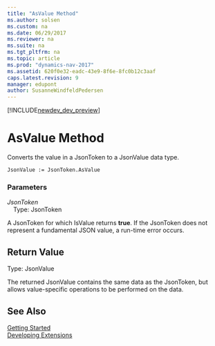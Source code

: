 ```yaml
---
title: "AsValue Method"
ms.author: solsen
ms.custom: na
ms.date: 06/29/2017
ms.reviewer: na
ms.suite: na
ms.tgt_pltfrm: na
ms.topic: article
ms.prod: "dynamics-nav-2017"
ms.assetid: 620f0e32-eadc-43e9-8f6e-8fc0b12c3aaf
caps.latest.revision: 9
manager: edupont
author: SusanneWindfeldPedersen
---
```


[!INCLUDE[newdev_dev_preview](../includes/newdev_dev_preview.md)]

# AsValue Method

Converts the value in a JsonToken to a JsonValue data type.

```
JsonValue := JsonToken.AsValue
```

### Parameters
*JsonToken*  
&emsp;Type: JsonToken

A JsonToken for which IsValue returns **true**. If the JsonToken does not represent a fundamental JSON value, a run-time error occurs.

## Return Value
Type: JsonValue

The returned JsonValue contains the same data as the JsonToken, but allows value-specific operations to be performed on the data.

## See Also
[Getting Started](../devenv-get-started.md)  
[Developing Extensions](../devenv-dev-overview.md)
